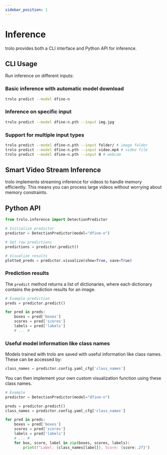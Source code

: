 ```yaml
---
sidebar_position: 1
---
```


# Inference

trolo provides both a CLI interface and Python API for inference.

## CLI Usage

Run inference on different inputs: 

### Basic inference with automatic model download

```bash
trolo predict --model dfine-n
```

### Inference on specific input

```bash
trolo predict --model dfine-n.pth --input img.jpg
```

### Support for multiple input types

```bash
trolo predict --model dfine-n.pth --input folder/ # image folder
trolo predict --model dfine-n.pth --input video.mp4 # video file
trolo predict --model dfine-n.pth --input 0 # webcam
```

## Smart Video Stream Inference

trolo implements streaming inference for videos to handle memory efficiently. This means you can process large videos without worrying about memory constraints.

## Python API

```python
from trolo.inference import DetectionPredictor

# Initialize predictor
predictor = DetectionPredictor(model="dfine-n")

# Get raw predictions
predictions = predictor.predict()

# Visualize results
plotted_preds = predictor.visualize(show=True, save=True)
```

### Prediction results

The `predict` method returns a list of dictionaries, where each dictionary contains the prediction results for an image.

```python
# Example prediction
preds = predictor.predict()

for pred in preds:
    boxes = pred['boxes']
    scores = pred['scores']
    labels = pred['labels']
    # ... #
```

### Useful model information like class names
Models trained with trolo are saved with useful information like class names. These can be accessed by:

```python
class_names = predictor.config.yaml_cfg['class_names']
```

You can then implement your own custom visualization function using these class names.
```python
# Example
predictor = DetectionPredictor(model="dfine-n")

preds = predictor.predict()
class_names = predictor.config.yaml_cfg['class_names']

for pred in preds:
    boxes = pred['boxes']
    scores = pred['scores']
    labels = pred['labels']
    # ... #
    for box, score, label in zip(boxes, scores, labels):
        print(f"Label: {class_names[label]}, Score: {score:.2f}")
```
